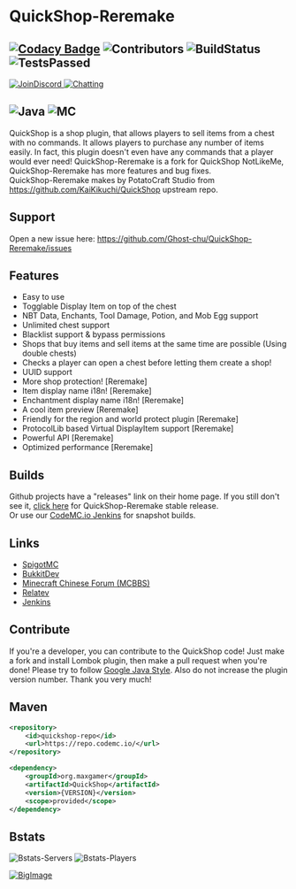 # QuickShop-Reremake

[![Codacy Badge](https://app.codacy.com/project/badge/Grade/8e9a5689cb3f4d6b8315a270a1252c2b)](https://www.codacy.com/gh/Ghost-chu/QuickShop-Reremake/dashboard?utm_source=github.com&amp;utm_medium=referral&amp;utm_content=Ghost-chu/QuickShop-Reremake&amp;utm_campaign=Badge_Grade)
![Contributors](https://img.shields.io/github/contributors/Ghost-chu/QuickShop-Reremake)
![BuildStatus](https://ci.codemc.io/job/Ghost-chu/job/QuickShop-Reremake/21/badge/icon)
![TestsPassed](https://img.shields.io/jenkins/tests?compact_message&jobUrl=https://ci.codemc.io/job/Ghost-chu/job/QuickShop-Reremake)
---
[![JoinDiscord](https://img.shields.io/badge/join-discord-blue.svg) ![Chatting](https://img.shields.io/discord/471882534712639488)](https://discord.gg/bfefw2E)

![Java](https://img.shields.io/badge/java-version%208%2B%20(currently%20is%208--15)-orange)
![MC](https://img.shields.io/badge/minecraft-java%20edition%201.13.2%2B-blueviolet)
---

QuickShop is a shop plugin, that allows players to sell items from a chest with no commands. It allows players to
purchase any number of items easily. In fact, this plugin doesn't even have any commands that a player would ever need!
QuickShop-Reremake is a fork for QuickShop NotLikeMe, QuickShop-Reremake has more features and bug fixes.  
QuickShop-Reremake makes by PotatoCraft Studio from https://github.com/KaiKikuchi/QuickShop upstream repo.

## Support

Open a new issue here: https://github.com/Ghost-chu/QuickShop-Reremake/issues

## Features

- Easy to use
- Togglable Display Item on top of the chest
- NBT Data, Enchants, Tool Damage, Potion, and Mob Egg support
- Unlimited chest support
- Blacklist support & bypass permissions
- Shops that buy items and sell items at the same time are possible (Using double chests)
- Checks a player can open a chest before letting them create a shop!
- UUID support
- More shop protection! [Reremake]
- Item display name i18n! [Reremake]
- Enchantment display name i18n! [Reremake]
- A cool item preview [Reremake]
- Friendly for the region and world protect plugin [Reremake]
- ProtocolLib based Virtual DisplayItem support [Reremake]
- Powerful API [Reremake]
- Optimized performance [Reremake]


## Builds
Github projects have a "releases" link on their home page. If you still don't see it, [click here](https://github.com/Ghost-chu/QuickShop-Reremake/releases) for QuickShop-Reremake stable release.  
Or use our [CodeMC.io Jenkins](https://ci.codemc.io/job/Ghost-chu/job/QuickShop-Reremake/) for snapshot builds.

## Links
- [SpigotMC](https://www.spigotmc.org/resources/62575/)  
- [BukkitDev](https://dev.bukkit.org/projects/quickshop-reremake)  
- [Minecraft Chinese Forum (MCBBS)](http://www.mcbbs.net/thread-809496-1-1.html)
- [Relatev](http://www.relatev.com/forum.php?mod=viewthread&tid=2251)
- [Jenkins](https://ci.codemc.io/job/Ghost-chu/job/QuickShop-Reremake/)

## Contribute
If you're a developer, you can contribute to the QuickShop code! Just make a fork and install Lombok plugin, then make a pull request when you're done! Please try to follow [Google Java Style](https://google.github.io/styleguide/javaguide.html). Also do not increase the plugin version number. Thank you very much!

## Maven
```XML
<repository>
    <id>quickshop-repo</id>
    <url>https://repo.codemc.io/</url>
</repository>

<dependency>
    <groupId>org.maxgamer</groupId>
    <artifactId>QuickShop</artifactId>
    <version>{VERSION}</version>
    <scope>provided</scope>
</dependency>
```

## Bstats

![Bstats-Servers](https://img.shields.io/bstats/servers/3320)
![Bstats-Players](https://img.shields.io/bstats/players/3320)

[![BigImage](https://bstats.org/signatures/bukkit/QuickShop-Reremake.svg)](https://bstats.org/plugin/bukkit/QuickShop-Reremake/3320)


